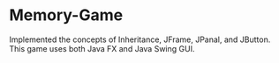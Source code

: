 # Memory-Game
Implemented the concepts of Inheritance, JFrame,  JPanal, and JButton. This game uses both Java FX and Java Swing GUI.
